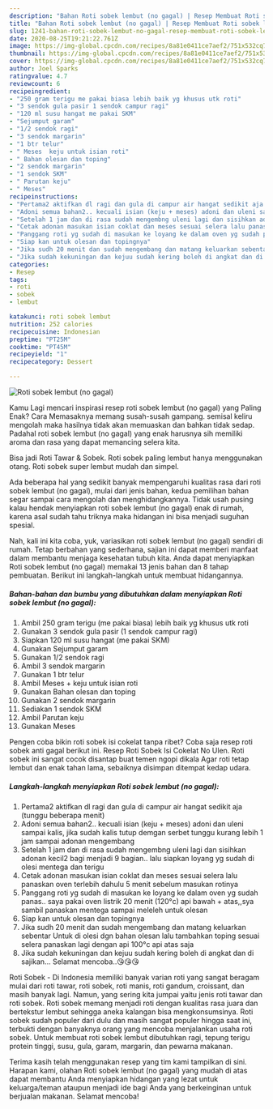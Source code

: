 ```yaml
---
description: "Bahan Roti sobek lembut (no gagal) | Resep Membuat Roti sobek lembut (no gagal) Yang Bisa Manjain Lidah"
title: "Bahan Roti sobek lembut (no gagal) | Resep Membuat Roti sobek lembut (no gagal) Yang Bisa Manjain Lidah"
slug: 1241-bahan-roti-sobek-lembut-no-gagal-resep-membuat-roti-sobek-lembut-no-gagal-yang-bisa-manjain-lidah
date: 2020-08-25T19:21:22.761Z
image: https://img-global.cpcdn.com/recipes/8a81e0411ce7aef2/751x532cq70/roti-sobek-lembut-no-gagal-foto-resep-utama.jpg
thumbnail: https://img-global.cpcdn.com/recipes/8a81e0411ce7aef2/751x532cq70/roti-sobek-lembut-no-gagal-foto-resep-utama.jpg
cover: https://img-global.cpcdn.com/recipes/8a81e0411ce7aef2/751x532cq70/roti-sobek-lembut-no-gagal-foto-resep-utama.jpg
author: Joel Sparks
ratingvalue: 4.7
reviewcount: 6
recipeingredient:
- "250 gram terigu me pakai biasa lebih baik yg khusus utk roti"
- "3 sendok gula pasir 1 sendok campur ragi"
- "120 ml susu hangat me pakai SKM"
- "Sejumput garam"
- "1/2 sendok ragi"
- "3 sendok margarin"
- "1 btr telur"
- " Meses  keju untuk isian roti"
- " Bahan olesan dan toping"
- "2 sendok margarin"
- "1 sendok SKM"
- " Parutan keju"
- " Meses"
recipeinstructions:
- "Pertama2 aktifkan dl ragi dan gula di campur air hangat sedikit aja (tunggu beberapa menit)"
- "Adoni semua bahan2.. kecuali isian (keju + meses) adoni dan uleni sampai kalis, jika sudah kalis tutup demgan serbet tunggu kurang lebih 1 jam sampai adonan mengembang"
- "Setelah 1 jam dan di rasa sudah mengembng uleni lagi dan sisihkan adonan kecil2 bagi menjadi 9 bagian.. lalu siapkan loyang yg sudah di olesi mentega dan terigu"
- "Cetak adonan masukan isian coklat dan meses sesuai selera lalu panaskan oven terlebih dahulu 5 menit sebelum masukan rotinya"
- "Panggang roti yg sudah di masukan ke loyang ke dalam oven yg sudah panas.. saya pakai oven listrik 20 menit (120°c) api bawah + atas,,sya sambil panaskan mentega sampai meleleh untuk olesan"
- "Siap kan untuk olesan dan topingnya"
- "Jika sudh 20 menit dan sudah mengembang dan matang keluarkan sebentar Untuk di olesi dgn bahan olesan lalu tambahkan toping sesuai selera panaskan lagi dengan api 100°c api atas saja"
- "Jika sudah kekuningan dan kejuu sudah kering boleh di angkat dan di sajikan... Selamat mencoba..😘😘😘"
categories:
- Resep
tags:
- roti
- sobek
- lembut

katakunci: roti sobek lembut 
nutrition: 252 calories
recipecuisine: Indonesian
preptime: "PT25M"
cooktime: "PT45M"
recipeyield: "1"
recipecategory: Dessert

---
```



![Roti sobek lembut (no gagal)](https://img-global.cpcdn.com/recipes/8a81e0411ce7aef2/751x532cq70/roti-sobek-lembut-no-gagal-foto-resep-utama.jpg)

Kamu Lagi mencari inspirasi resep roti sobek lembut (no gagal) yang Paling Enak? Cara Memasaknya memang susah-susah gampang. semisal keliru mengolah maka hasilnya tidak akan memuaskan dan bahkan tidak sedap. Padahal roti sobek lembut (no gagal) yang enak harusnya sih memiliki aroma dan rasa yang dapat memancing selera kita.

Bisa jadi Roti Tawar &amp; Sobek. Roti sobek paling lembut hanya menggunakan otang. Roti sobek super lembut mudah dan simpel.

Ada beberapa hal yang sedikit banyak mempengaruhi kualitas rasa dari roti sobek lembut (no gagal), mulai dari jenis bahan, kedua pemilihan bahan segar sampai cara mengolah dan menghidangkannya. Tidak usah pusing kalau hendak menyiapkan roti sobek lembut (no gagal) enak di rumah, karena asal sudah tahu triknya maka hidangan ini bisa menjadi suguhan spesial.


Nah, kali ini kita coba, yuk, variasikan roti sobek lembut (no gagal) sendiri di rumah. Tetap berbahan yang sederhana, sajian ini dapat memberi manfaat dalam membantu menjaga kesehatan tubuh kita. Anda dapat menyiapkan Roti sobek lembut (no gagal) memakai 13 jenis bahan dan 8 tahap pembuatan. Berikut ini langkah-langkah untuk membuat hidangannya.

<!--inarticleads1-->

##### Bahan-bahan dan bumbu yang dibutuhkan dalam menyiapkan Roti sobek lembut (no gagal):

1. Ambil 250 gram terigu (me pakai biasa) lebih baik yg khusus utk roti
1. Gunakan 3 sendok gula pasir (1 sendok campur ragi)
1. Siapkan 120 ml susu hangat (me pakai SKM)
1. Gunakan Sejumput garam
1. Gunakan 1/2 sendok ragi
1. Ambil 3 sendok margarin
1. Gunakan 1 btr telur
1. Ambil  Meses + keju untuk isian roti
1. Gunakan  Bahan olesan dan toping
1. Gunakan 2 sendok margarin
1. Sediakan 1 sendok SKM
1. Ambil  Parutan keju
1. Gunakan  Meses


Pengen coba bikin roti sobek isi cokelat tanpa ribet? Coba saja resep roti sobek anti gagal berikut ini. Resep Roti Sobek Isi Cokelat No Ulen. Roti sobek ini sangat cocok disantap buat temen ngopi dikala Agar roti tetap lembut dan enak tahan lama, sebaiknya disimpan ditempat kedap udara. 

<!--inarticleads2-->

##### Langkah-langkah menyiapkan Roti sobek lembut (no gagal):

1. Pertama2 aktifkan dl ragi dan gula di campur air hangat sedikit aja (tunggu beberapa menit)
1. Adoni semua bahan2.. kecuali isian (keju + meses) adoni dan uleni sampai kalis, jika sudah kalis tutup demgan serbet tunggu kurang lebih 1 jam sampai adonan mengembang
1. Setelah 1 jam dan di rasa sudah mengembng uleni lagi dan sisihkan adonan kecil2 bagi menjadi 9 bagian.. lalu siapkan loyang yg sudah di olesi mentega dan terigu
1. Cetak adonan masukan isian coklat dan meses sesuai selera lalu panaskan oven terlebih dahulu 5 menit sebelum masukan rotinya
1. Panggang roti yg sudah di masukan ke loyang ke dalam oven yg sudah panas.. saya pakai oven listrik 20 menit (120°c) api bawah + atas,,sya sambil panaskan mentega sampai meleleh untuk olesan
1. Siap kan untuk olesan dan topingnya
1. Jika sudh 20 menit dan sudah mengembang dan matang keluarkan sebentar Untuk di olesi dgn bahan olesan lalu tambahkan toping sesuai selera panaskan lagi dengan api 100°c api atas saja
1. Jika sudah kekuningan dan kejuu sudah kering boleh di angkat dan di sajikan... Selamat mencoba..😘😘😘


Roti Sobek - Di Indonesia memiliki banyak varian roti yang sangat beragam mulai dari roti tawar, roti sobek, roti manis, roti gandum, croissant, dan masih banyak lagi. Namun, yang sering kita jumpai yaitu jenis roti tawar dan roti sobek. Roti sobek memang menjadi roti dengan kualitas rasa juara dan bertekstur lembut sehingga aneka kalangan bisa mengkonsumsinya. Roti sobek sudah populer dari dulu dan masih sangat populer hingga saat ini, terbukti dengan banyaknya orang yang mencoba menjalankan usaha roti sobek. Untuk membuat roti sobek lembut dibutuhkan ragi, tepung terigu protein tinggi, susu, gula, garam, margarin, dan pewarna makanan. 

Terima kasih telah menggunakan resep yang tim kami tampilkan di sini. Harapan kami, olahan Roti sobek lembut (no gagal) yang mudah di atas dapat membantu Anda menyiapkan hidangan yang lezat untuk keluarga/teman ataupun menjadi ide bagi Anda yang berkeinginan untuk berjualan makanan. Selamat mencoba!
